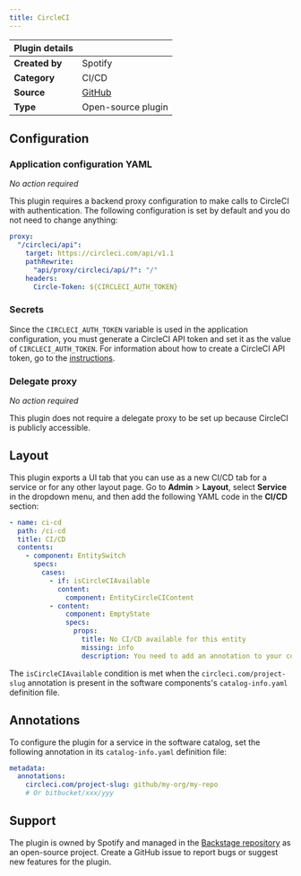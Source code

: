 ```yaml
---
title: CircleCI
---
```


| Plugin details |                                                                               |
| -------------- | ----------------------------------------------------------------------------- |
| **Created by** | Spotify                                                                       |
| **Category**   | CI/CD                                                                         |
| **Source**     | [GitHub](https://github.com/backstage/backstage/tree/master/plugins/circleci) |
| **Type**       | Open-source plugin                                                            |

## Configuration

### Application configuration YAML

_No action required_

This plugin requires a backend proxy configuration to make calls to CircleCI with authentication. The following configuration is set by default and you do not need to change anything:

```yaml
proxy:
  "/circleci/api":
    target: https://circleci.com/api/v1.1
    pathRewrite:
      "api/proxy/circleci/api/?": "/"
    headers:
      Circle-Token: ${CIRCLECI_AUTH_TOKEN}
```

### Secrets

Since the `CIRCLECI_AUTH_TOKEN` variable is used in the application configuration, you must generate a CircleCI API token and set it as the value of `CIRCLECI_AUTH_TOKEN`. For information about how to create a CircleCI API token, go to the [instructions](https://circleci.com/docs/api/#add-an-api-token).

### Delegate proxy

_No action required_

This plugin does not require a delegate proxy to be set up because CircleCI is publicly accessible.

## Layout

This plugin exports a UI tab that you can use as a new CI/CD tab for a service or for any other layout page. Go to **Admin** > **Layout**, select **Service** in the dropdown menu, and then add the following YAML code in the **CI/CD** section:

```yaml
- name: ci-cd
  path: /ci-cd
  title: CI/CD
  contents:
    - component: EntitySwitch
      specs:
        cases:
          - if: isCircleCIAvailable
            content:
              component: EntityCircleCIContent
          - content:
              component: EmptyState
              specs:
                props:
                  title: No CI/CD available for this entity
                  missing: info
                  description: You need to add an annotation to your component if you want to enable CI/CD for it. You can read more about annotations in Backstage by clicking the button below.
```

The `isCircleCIAvailable` condition is met when the `circleci.com/project-slug` annotation is present in the software components's `catalog-info.yaml` definition file.

## Annotations

To configure the plugin for a service in the software catalog, set the following annotation in its `catalog-info.yaml` definition file:

```yaml
metadata:
  annotations:
    circleci.com/project-slug: github/my-org/my-repo
    # Or bitbucket/xxx/yyy
```

## Support

The plugin is owned by Spotify and managed in the [Backstage repository](https://github.com/backstage/backstage) as an open-source project. Create a GitHub issue to report bugs or suggest new features for the plugin.
